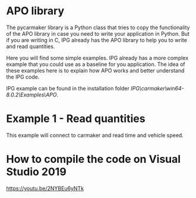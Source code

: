 # APO library

The pycarmaker library is a Python class that tries to copy the functionality of the APO library in case you need to write your application in Python.
But if you are writing in C, IPG already has the APO library to help you to write and read quantities.

Here you will find some simple examples. IPG already has a more complex example that you could use as a baseline for you application.
The idea of these examples here is to explain how APO works and better understand the IPG code.

IPG example can be found in the installation folder _IPG\carmaker\win64-8.0.2\Examples\APO_.

# Example 1 - Read quantities

This example will connect to carmaker and read time and vehicle speed.


# How to compile the code on Visual Studio 2019

https://youtu.be/2NYBEu6yNTk
